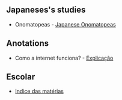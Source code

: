 <h2>Japaneses's studies</h2>
<ul>
<li>Onomatopeas - <a href="https://novon-boy.github.io/begin/japan" target="_blank" rel="external">Japanese Onomatopeas</a></li>
</ul>
<h2>Anotations</h2>
<ul>
  <li>Como a internet funciona? - <a href="https://novon-boy.github.io/begin/pratica003-listas01.html" target="_blank" rel="external">Explicação</a></li>
</ul>
<h2>Escolar</h2>
<ul>
  <li><a href="https://novon-boy.github.io/begin/pratica010/index.html">Indice das matérias</a></li>
</ul>
